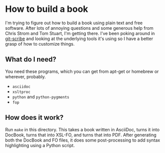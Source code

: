 # How to build a book

I'm trying to figure out how to build a book using plain text and free software.
After lots of annoying questions and some generous help from Chris Strom and Tom
Stuart, I'm getting there. I've been poking around in
[git-scribe](https://github.com/schacon/git-scribe) and looking at the
underlying tools it's using so I have a better grasp of how to customize things.


## What do I need?

You need these programs, which you can get from apt-get or homebrew or wherever,
probably.

* `asciidoc`
* `xsltproc`
* `python` and `python-pygments`
* `fop`


## How does it work?

Run `make` in this directory. This takes a book written in AsciiDoc, turns it
into DocBook, turns that into XSL-FO, and turns that into PDF. After generating
both the DocBook and FO files, it does some post-processing to add syntax
highlighting using a Python script.

